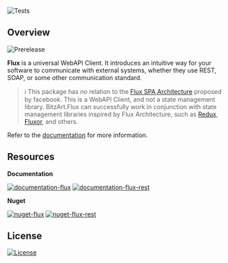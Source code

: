 ![Tests](https://github.com/BitzArt/OCPI.Net/actions/workflows/Tests.yml/badge.svg)

## Overview

![Prerelease](https://img.shields.io/badge/prerelease%2C_work_in_progress-ffa624?style=for-the-badge)

**Flux** is a universal WebAPI Client. It introduces an intuitive way for your software to communicate with external systems, whether they use REST, SOAP, or some other communication standard.

> ℹ️
> This package has no relation to the [Flux SPA Architecture](https://www.freecodecamp.org/news/an-introduction-to-the-flux-architectural-pattern-674ea74775c9/) proposed by facebook. This is a WebAPI Client, and not a state management library. BitzArt.Flux can successfully work in conjunction with state management libraries inspired by Flux Architecture, such as [Redux](https://redux.js.org/), [Fluxor](https://github.com/mrpmorris/Fluxor), and others.

Refer to the [documentation](https://github.com/BitzArt/Flux/blob/main/docs/01.introduction.md) for more information.

## Resources

**Documentation**

[![documentation-flux](https://img.shields.io/badge/documentation%3A_flux-%230072C6?style=for-the-badge)](https://github.com/BitzArt/Flux/blob/main/docs/01.introduction.md) [![documentation-flux-rest](https://img.shields.io/badge/documentation%3A_flux.rest-512BD4?style=for-the-badge)](https://github.com/BitzArt/Flux/blob/main/docs/rest/1.introduction.md)

**Nuget**

[![nuget-flux](https://img.shields.io/badge/Nuget%3A_flux-%230072C6?style=for-the-badge)](https://www.nuget.org/packages/BitzArt.Flux) [![nuget-flux-rest](https://img.shields.io/badge/nuget%3A_flux.rest-512BD4?style=for-the-badge)](https://www.nuget.org/packages/BitzArt.Flux.Rest)

## License

[![License](https://img.shields.io/badge/mit-%230072C6?style=for-the-badge)](https://github.com/BitzArt/Flux/blob/main/LICENSE)
